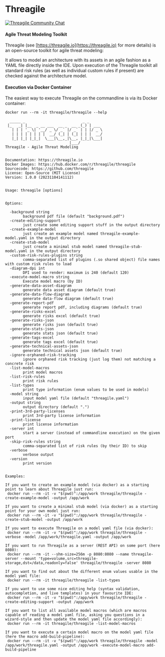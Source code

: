 # Threagile

[![Threagile Community Chat](https://badges.gitter.im/Threagile/community.svg)](https://gitter.im/Threagile/community)

#### Agile Threat Modeling Toolkit
Threagile (see [https://threagile.io](https://threagile.io) for more details) is an open-source toolkit for
agile threat modeling:

It allows to model an architecture with its assets in an agile fashion as a YAML file directly inside the IDE.
Upon execution of the Threagile toolkit all standard risk rules (as well as individual custom rules if present)
are checked against the architecture model.


#### Execution via Docker Container
The easiest way to execute Threagile on the commandline is via its Docker container:

    docker run --rm -it threagile/threagile --help

      _____ _                          _ _
     |_   _| |__  _ __ ___  __ _  __ _(_) | ___
       | | | '_ \| '__/ _ \/ _` |/ _` | | |/ _ \
       | | | | | | | |  __/ (_| | (_| | | |  __/
       |_| |_| |_|_|  \___|\__,_|\__, |_|_|\___|
                                 |___/
    Threagile - Agile Threat Modeling


    Documentation: https://threagile.io
    Docker Images: https://hub.docker.com/r/threagile/threagile
    Sourcecode: https://github.com/threagile
    License: Open-Source (MIT License)
    Version: 1.0.0 (20231104141112)


    Usage: threagile [options]


    Options:

      -background string
        	background pdf file (default "background.pdf")
      -create-editing-support
        	just create some editing support stuff in the output directory
      -create-example-model
        	just create an example model named threagile-example-model.yaml in the output directory
      -create-stub-model
        	just create a minimal stub model named threagile-stub-model.yaml in the output directory
      -custom-risk-rules-plugins string
        	comma-separated list of plugins (.so shared object) file names with custom risk rules to load
      -diagram-dpi int
        	DPI used to render: maximum is 240 (default 120)
      -execute-model-macro string
        	Execute model macro (by ID)
      -generate-data-asset-diagram
        	generate data asset diagram (default true)
      -generate-data-flow-diagram
        	generate data-flow diagram (default true)
      -generate-report-pdf
        	generate report pdf, including diagrams (default true)
      -generate-risks-excel
        	generate risks excel (default true)
      -generate-risks-json
        	generate risks json (default true)
      -generate-stats-json
        	generate stats json (default true)
      -generate-tags-excel
        	generate tags excel (default true)
      -generate-technical-assets-json
        	generate technical assets json (default true)
      -ignore-orphaned-risk-tracking
        	ignore orphaned risk tracking (just log them) not matching a concrete risk
      -list-model-macros
        	print model macros
      -list-risk-rules
        	print risk rules
      -list-types
        	print type information (enum values to be used in models)
      -model string
        	input model yaml file (default "threagile.yaml")
      -output string
        	output directory (default ".")
      -print-3rd-party-licenses
        	print 3rd-party license information
      -print-license
        	print license information
      -server int
        	start a server (instead of commandline execution) on the given port
      -skip-risk-rules string
        	comma-separated list of risk rules (by their ID) to skip
      -verbose
        	verbose output
      -version
        	print version


    Examples:

    If you want to create an example model (via docker) as a starting point to learn about Threagile just run:
     docker run --rm -it -v "$(pwd)":/app/work threagile/threagile -create-example-model -output /app/work

    If you want to create a minimal stub model (via docker) as a starting point for your own model just run:
     docker run --rm -it -v "$(pwd)":/app/work threagile/threagile -create-stub-model -output /app/work

    If you want to execute Threagile on a model yaml file (via docker):
     docker run --rm -it -v "$(pwd)":/app/work threagile/threagile -verbose -model /app/work/threagile.yaml -output /app/work

    If you want to run Threagile as a server (REST API) on some port (here 8080):
     docker run --rm -it --shm-size=256m -p 8080:8080 --name threagile-server --mount 'type=volume,src=threagile-storage,dst=/data,readonly=false' threagile/threagile -server 8080

    If you want to find out about the different enum values usable in the model yaml file:
     docker run --rm -it threagile/threagile -list-types

    If you want to use some nice editing help (syntax validation, autocompletion, and live templates) in your favourite IDE:
     docker run --rm -it -v "$(pwd)":/app/work threagile/threagile -create-editing-support -output /app/work

    If you want to list all available model macros (which are macros capable of reading a model yaml file, asking you questions in a wizard-style and then update the model yaml file accordingly):
     docker run --rm -it threagile/threagile -list-model-macros

    If you want to execute a certain model macro on the model yaml file (here the macro add-build-pipeline):
     docker run --rm -it -v "$(pwd)":/app/work threagile/threagile -model /app/work/threagile.yaml -output /app/work -execute-model-macro add-build-pipeline
